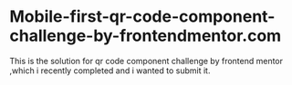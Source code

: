 # Mobile-first-qr-code-component-challenge-by-frontendmentor.com
This is the solution for qr code component challenge by frontend mentor ,which i  recently completed and i wanted to submit it. 
